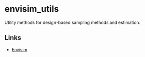 # envisim_utils
Utility methods for design-based sampling methods and estimation.

## Links
- [Envisim](https://envisim.se)
